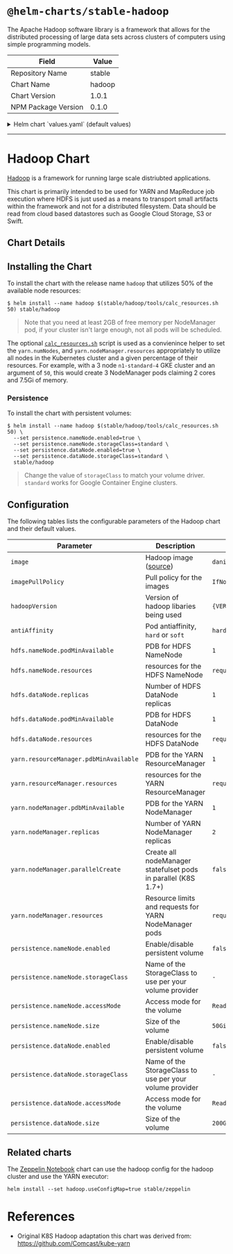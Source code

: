 # `@helm-charts/stable-hadoop`

The Apache Hadoop software library is a framework that allows for the distributed processing of large data sets across clusters of computers using simple programming models.

| Field               | Value  |
| ------------------- | ------ |
| Repository Name     | stable |
| Chart Name          | hadoop |
| Chart Version       | 1.0.1  |
| NPM Package Version | 0.1.0  |

<details>

<summary>Helm chart `values.yaml` (default values)</summary>

```yaml
# The base hadoop image to use for all components.
# See this repo for image build details: https://github.com/Comcast/kube-yarn/tree/master/image
image: danisla/hadoop:2.7.3
imagePullPolicy: IfNotPresent

# The version of the hadoop libraries being used in the image.
hadoopVersion: 2.7.3

# Select anitAffinity as either hard or soft, default is hard
antiAffinity: 'soft'

hdfs:
  nameNode:
    pdbMinAvailable: 1

    resources:
      requests:
        memory: '256Mi'
        cpu: '10m'
      limits:
        memory: '2048Mi'
        cpu: '1000m'

  dataNode:
    replicas: 1

    pdbMinAvailable: 1

    resources:
      requests:
        memory: '256Mi'
        cpu: '10m'
      limits:
        memory: '2048Mi'
        cpu: '1000m'

yarn:
  resourceManager:
    pdbMinAvailable: 1

    resources:
      requests:
        memory: '256Mi'
        cpu: '10m'
      limits:
        memory: '2048Mi'
        cpu: '2000m'

  nodeManager:
    pdbMinAvailable: 1

    # The number of YARN NodeManager instances.
    replicas: 2

    # Create statefulsets in parallel (K8S 1.7+)
    parallelCreate: false

    # CPU and memory resources allocated to each node manager pod.
    # This should be tuned to fit your workload.
    resources:
      requests:
        memory: '2048Mi'
        cpu: '1000m'
      limits:
        memory: '2048Mi'
        cpu: '1000m'

persistence:
  nameNode:
    enabled: false
    storageClass: '-'
    accessMode: ReadWriteOnce
    size: 50Gi

  dataNode:
    enabled: false
    storageClass: '-'
    accessMode: ReadWriteOnce
    size: 200Gi
```

</details>

---

# Hadoop Chart

[Hadoop](https://hadoop.apache.org/) is a framework for running large scale distriubted applications.

This chart is primarily intended to be used for YARN and MapReduce job execution where HDFS is just used as a means to transport small artifacts within the framework and not for a distributed filesystem. Data should be read from cloud based datastores such as Google Cloud Storage, S3 or Swift.

## Chart Details

## Installing the Chart

To install the chart with the release name `hadoop` that utilizes 50% of the available node resources:

```
$ helm install --name hadoop $(stable/hadoop/tools/calc_resources.sh 50) stable/hadoop
```

> Note that you need at least 2GB of free memory per NodeManager pod, if your cluster isn't large enough, not all pods will be scheduled.

The optional [`calc_resources.sh`](./tools/calc_resources.sh) script is used as a convienince helper to set the `yarn.numNodes`, and `yarn.nodeManager.resources` appropriately to utilize all nodes in the Kubernetes cluster and a given percentage of their resources. For example, with a 3 node `n1-standard-4` GKE cluster and an argument of `50`, this would create 3 NodeManager pods claiming 2 cores and 7.5Gi of memory.

### Persistence

To install the chart with persistent volumes:

```
$ helm install --name hadoop $(stable/hadoop/tools/calc_resources.sh 50) \
  --set persistence.nameNode.enabled=true \
  --set persistence.nameNode.storageClass=standard \
  --set persistence.dataNode.enabled=true \
  --set persistence.dataNode.storageClass=standard \
  stable/hadoop
```

> Change the value of `storageClass` to match your volume driver. `standard` works for Google Container Engine clusters.

## Configuration

The following tables lists the configurable parameters of the Hadoop chart and their default values.

| Parameter                              | Description                                                                     | Default                                                           |
| -------------------------------------- | ------------------------------------------------------------------------------- | ----------------------------------------------------------------- |
| `image`                                | Hadoop image ([source](https://github.com/Comcast/kube-yarn/tree/master/image)) | `danisla/hadoop:{VERSION}`                                        |
| `imagePullPolicy`                      | Pull policy for the images                                                      | `IfNotPresent`                                                    |
| `hadoopVersion`                        | Version of hadoop libaries being used                                           | `{VERSION}`                                                       |
| `antiAffinity`                         | Pod antiaffinity, `hard` or `soft`                                              | `hard`                                                            |
| `hdfs.nameNode.podMinAvailable`        | PDB for HDFS NameNode                                                           | `1`                                                               |
| `hdfs.nameNode.resources`              | resources for the HDFS NameNode                                                 | `requests:memory=256Mi,cpu=10m,limits:memory=2048Mi,cpu=1000m`    |
| `hdfs.dataNode.replicas`               | Number of HDFS DataNode replicas                                                | `1`                                                               |
| `hdfs.dataNode.podMinAvailable`        | PDB for HDFS DataNode                                                           | `1`                                                               |
| `hdfs.dataNode.resources`              | resources for the HDFS DataNode                                                 | `requests:memory=256Mi,cpu=10m,limits:memory=2048Mi,cpu=1000m`    |
| `yarn.resourceManager.pdbMinAvailable` | PDB for the YARN ResourceManager                                                | `1`                                                               |
| `yarn.resourceManager.resources`       | resources for the YARN ResourceManager                                          | `requests:memory=256Mi,cpu=10m,limits:memory=2048Mi,cpu=1000m`    |
| `yarn.nodeManager.pdbMinAvailable`     | PDB for the YARN NodeManager                                                    | `1`                                                               |
| `yarn.nodeManager.replicas`            | Number of YARN NodeManager replicas                                             | `2`                                                               |
| `yarn.nodeManager.parallelCreate`      | Create all nodeManager statefulset pods in parallel (K8S 1.7+)                  | `false`                                                           |
| `yarn.nodeManager.resources`           | Resource limits and requests for YARN NodeManager pods                          | `requests:memory=2048Mi,cpu=1000m,limits:memory=2048Mi,cpu=1000m` |
| `persistence.nameNode.enabled`         | Enable/disable persistent volume                                                | `false`                                                           |
| `persistence.nameNode.storageClass`    | Name of the StorageClass to use per your volume provider                        | `-`                                                               |
| `persistence.nameNode.accessMode`      | Access mode for the volume                                                      | `ReadWriteOnce`                                                   |
| `persistence.nameNode.size`            | Size of the volume                                                              | `50Gi`                                                            |
| `persistence.dataNode.enabled`         | Enable/disable persistent volume                                                | `false`                                                           |
| `persistence.dataNode.storageClass`    | Name of the StorageClass to use per your volume provider                        | `-`                                                               |
| `persistence.dataNode.accessMode`      | Access mode for the volume                                                      | `ReadWriteOnce`                                                   |
| `persistence.dataNode.size`            | Size of the volume                                                              | `200Gi`                                                           |

## Related charts

The [Zeppelin Notebook](https://github.com/kubernetes/charts/tree/master/stable/zeppelin) chart can use the hadoop config for the hadoop cluster and use the YARN executor:

```
helm install --set hadoop.useConfigMap=true stable/zeppelin
```

# References

- Original K8S Hadoop adaptation this chart was derived from: https://github.com/Comcast/kube-yarn

